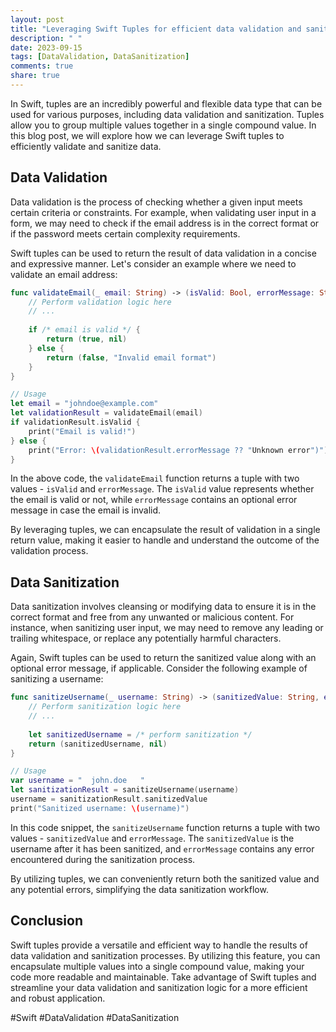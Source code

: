 ```yaml
---
layout: post
title: "Leveraging Swift Tuples for efficient data validation and sanitization."
description: " "
date: 2023-09-15
tags: [DataValidation, DataSanitization]
comments: true
share: true
---
```


In Swift, tuples are an incredibly powerful and flexible data type that can be used for various purposes, including data validation and sanitization. Tuples allow you to group multiple values together in a single compound value. In this blog post, we will explore how we can leverage Swift tuples to efficiently validate and sanitize data.

## Data Validation

Data validation is the process of checking whether a given input meets certain criteria or constraints. For example, when validating user input in a form, we may need to check if the email address is in the correct format or if the password meets certain complexity requirements.

Swift tuples can be used to return the result of data validation in a concise and expressive manner. Let's consider an example where we need to validate an email address:

```swift
func validateEmail(_ email: String) -> (isValid: Bool, errorMessage: String?) {
    // Perform validation logic here
    // ...
    
    if /* email is valid */ {
        return (true, nil)
    } else {
        return (false, "Invalid email format")
    }
}

// Usage
let email = "johndoe@example.com"
let validationResult = validateEmail(email)
if validationResult.isValid {
    print("Email is valid!")
} else {
    print("Error: \(validationResult.errorMessage ?? "Unknown error")")
}
```

In the above code, the `validateEmail` function returns a tuple with two values - `isValid` and `errorMessage`. The `isValid` value represents whether the email is valid or not, while `errorMessage` contains an optional error message in case the email is invalid.

By leveraging tuples, we can encapsulate the result of validation in a single return value, making it easier to handle and understand the outcome of the validation process.

## Data Sanitization

Data sanitization involves cleansing or modifying data to ensure it is in the correct format and free from any unwanted or malicious content. For instance, when sanitizing user input, we may need to remove any leading or trailing whitespace, or replace any potentially harmful characters.

Again, Swift tuples can be used to return the sanitized value along with an optional error message, if applicable. Consider the following example of sanitizing a username:

```swift
func sanitizeUsername(_ username: String) -> (sanitizedValue: String, errorMessage: String?) {
    // Perform sanitization logic here
    // ...
    
    let sanitizedUsername = /* perform sanitization */
    return (sanitizedUsername, nil)
}

// Usage
var username = "  john.doe   "
let sanitizationResult = sanitizeUsername(username)
username = sanitizationResult.sanitizedValue
print("Sanitized username: \(username)")
```

In this code snippet, the `sanitizeUsername` function returns a tuple with two values - `sanitizedValue` and `errorMessage`. The `sanitizedValue` is the username after it has been sanitized, and `errorMessage` contains any error encountered during the sanitization process.

By utilizing tuples, we can conveniently return both the sanitized value and any potential errors, simplifying the data sanitization workflow.

## Conclusion

Swift tuples provide a versatile and efficient way to handle the results of data validation and sanitization processes. By utilizing this feature, you can encapsulate multiple values into a single compound value, making your code more readable and maintainable. Take advantage of Swift tuples and streamline your data validation and sanitization logic for a more efficient and robust application.

#Swift #DataValidation #DataSanitization